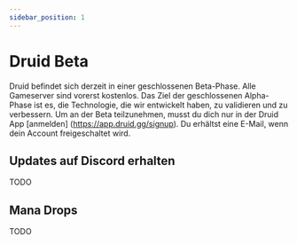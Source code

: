 ```yaml
---
sidebar_position: 1
---
```


# Druid Beta

Druid befindet sich derzeit in einer geschlossenen Beta-Phase.
Alle Gameserver sind vorerst kostenlos. Das Ziel der geschlossenen Alpha-Phase ist es, die Technologie, die wir entwickelt haben, zu validieren und zu verbessern.
Um an der Beta teilzunehmen, musst du dich nur in der Druid App [anmelden] (https://app.druid.gg/signup).
Du erhältst eine E-Mail, wenn dein Account freigeschaltet wird.

## Updates auf Discord erhalten

TODO

## Mana Drops

TODO

